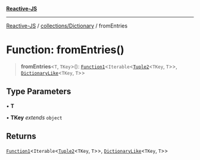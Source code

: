 [**Reactive-JS**](../../../README.md)

***

[Reactive-JS](../../../README.md) / [collections/Dictionary](../README.md) / fromEntries

# Function: fromEntries()

> **fromEntries**\<`T`, `TKey`\>(): [`Function1`](../../../functions/type-aliases/Function1.md)\<`Iterable`\<[`Tuple2`](../../../functions/type-aliases/Tuple2.md)\<`TKey`, `T`\>\>, [`DictionaryLike`](../../interfaces/DictionaryLike.md)\<`TKey`, `T`\>\>

## Type Parameters

• **T**

• **TKey** *extends* `object`

## Returns

[`Function1`](../../../functions/type-aliases/Function1.md)\<`Iterable`\<[`Tuple2`](../../../functions/type-aliases/Tuple2.md)\<`TKey`, `T`\>\>, [`DictionaryLike`](../../interfaces/DictionaryLike.md)\<`TKey`, `T`\>\>
